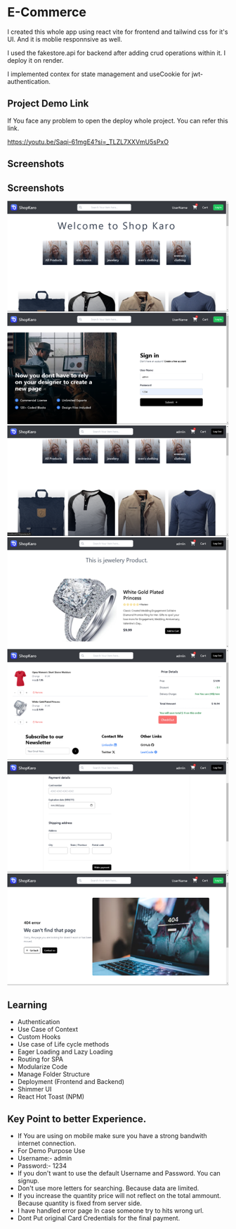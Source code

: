 
# E-Commerce 

I created this whole app using react vite for frontend and tailwind css for it's UI. And it is moblie responnsive as well.

I used the fakestore.api for backend after adding crud operations within it. I deploy it on render.

I implemented contex for state management and useCookie for jwt-authentication. 





## Project Demo Link

If You face any problem to open the deploy whole project. You can refer this link. 

https://youtu.be/Saqi-61mgE4?si=_TLZL7XXVmU5sPxO
## Screenshots


## Screenshots

![App Screenshot](./src/assets/s_1.png)
![App Screenshot](./src/assets/s_2.png)
![App Screenshot](./src/assets/s_3.png)
![App Screenshot](./src/assets/s_4.png)
![App Screenshot](./src/assets/s_5.png)
![App Screenshot](./src/assets/s_6.png)
![App Screenshot](./src/assets/s_7.png)


## Learning

- Authentication
- Use Case of Context 
- Custom Hooks
- Use case of Life cycle methods
- Eager Loading and Lazy Loading
- Routing for SPA
- Modularize Code
- Manage Folder Structure
- Deployment (Frontend and Backend)
- Shimmer UI
- React Hot Toast (NPM)



## Key Point to better Experience.
- If You are using on mobile make sure you have a strong bandwith internet connection.
- For Demo Purpose Use
- Username:- admin
- Password:- 1234
- If you don't want to use the default Username and Password. You can signup.
- Don't use more letters for searching. Because data are limited.
- If you increase the quantity price will not reflect on the total ammount. Because quantity is fixed from server side.
- I have handled error page In case someone try to hits wrong url.
- Dont Put original Card Credentials for the final payment.






